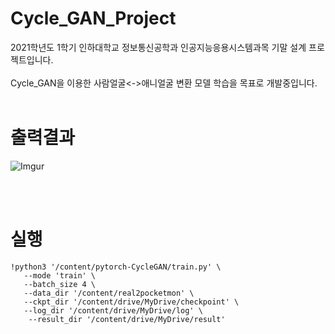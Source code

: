 # Cycle_GAN_Project
2021학년도 1학기 인하대학교 정보통신공학과 인공지능응용시스템과목 기말 설계 프로젝트입니다.<br><br>
Cycle_GAN을 이용한 사람얼굴<->애니얼굴 변환 모델 학습을 목표로 개발중입니다.
<br>
<br>

# 출력결과
![Imgur](https://i.imgur.com/Qy8aACr.png)

<br>
<br>

# 실행

~~~
!python3 '/content/pytorch-CycleGAN/train.py' \
   --mode 'train' \
   --batch_size 4 \
   --data_dir '/content/real2pocketmon' \
   --ckpt_dir '/content/drive/MyDrive/checkpoint' \
   --log_dir '/content/drive/MyDrive/log' \
    --result_dir '/content/drive/MyDrive/result'
~~~
